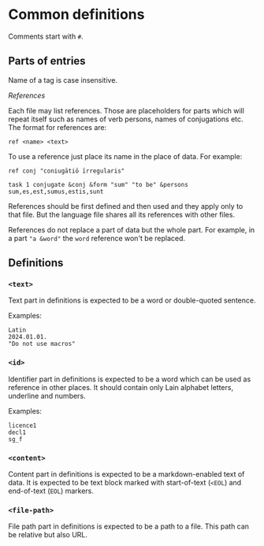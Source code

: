 # Common definitions

Comments start with `#`.

## Parts of entries

Name of a tag is case insensitive.

*References*

Each file may list references. Those are placeholders for parts which will repeat itself
such as names of verb persons, names of conjugations etc. The format for references are:

```
ref <name> <text>
```

To use a reference just place its name in the place of data. For example:

```
ref conj "coniugātiō īrregularis"

task 1 conjugate &conj &form "sum" "to be" &persons sum,es,est,sumus,estis,sunt
```

References should be first defined and then used and they apply only to that file. But the language
file shares all its references with other files.

References do not replace a part of data but the whole part. For example, in a part `"a &word"` the
`word` reference won't be replaced.

## Definitions

### `<text>`

Text part in definitions is expected to be a word or double-quoted sentence.

Examples:
```
Latin
2024.01.01.
"Do not use macros"
```

### `<id>`

Identifier part in definitions is expected to be a word which can be used as
reference in other places. It should contain only Lain alphabet letters,
underline and numbers.

Examples:
```
licence1
decl1
sg_f
```

### `<content>`

Content part in definitions is expected to be a markdown-enabled text of data.
It is expected to be text block marked with start-of-text (`<EOL`) and
end-of-text (`EOL`) markers.

### `<file-path>`

File path part in definitions is expected to be a path to a file. This path can
be relative but also URL.
